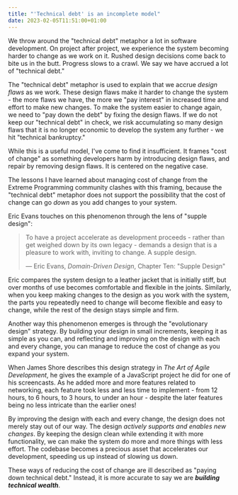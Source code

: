 ```yaml
---
title: "'Technical debt' is an incomplete model"
date: 2023-02-05T11:51:00+01:00
---
```


We throw around the "technical debt" metaphor a lot in software development. On project after project, we experience the system becoming harder to change as we work on it. Rushed design decisions come back to bite us in the butt. Progress slows to a crawl. We say we have accrued a lot of "technical debt."

The "technical debt" metaphor is used to explain that we accrue _design flaws_ as we work. These design flaws make it harder to change the system - the more flaws we have, the more we "pay interest" in increased time and effort to make new changes. To make the system easier to change again, we need to "pay down the debt" by fixing the design flaws. If we do not keep our "technical debt" in check, we risk accumulating so many design flaws that it is no longer economic to develop the system any further - we hit "technical bankruptcy."

While this is a useful model, I've come to find it insufficient. It frames "cost of change" as something developers harm by introducing design flaws, and repair by removing design flaws. It is centered on the negative case.

The lessons I have learned about managing cost of change from the Extreme Programming community clashes with this framing, because the "technical debt" metaphor does not support the possibility that the cost of change can go _down_ as you add changes to your system.

Eric Evans touches on this phenomenon through the lens of "supple design":

> To have a project accelerate as development proceeds - rather than get weighed down by its own legacy - demands a design that is a pleasure to work with, inviting to change. A supple design.
>
> — Eric Evans, _Domain-Driven Design_, Chapter Ten: "Supple Design"

Eric compares the system design to a leather jacket that is initially stiff, but over months of use becomes comfortable and flexible in the joints. Similarly, when you keep making changes to the design as you work with the system, the parts you repeatedly need to change will become flexible and easy to change, while the rest of the design stays simple and firm.

Another way this phenomenon emerges is through the "evolutionary design" strategy. By building your design in small increments, keeping it as simple as you can, and reflecting and improving on the design with each and every change, you can manage to reduce the cost of change as you expand your system.

When James Shore describes this design strategy in _The Art of Agile Development_, he gives the example of a JavaScript project he did for one of his screencasts. As he added more and more features related to networking, each feature took less and less time to implement - from 12 hours, to 6 hours, to 3 hours, to under an hour - despite the later features being no less intricate than the earlier ones!

By improving the design with each and every change, the design does not merely stay out of our way. The design _actively supports and enables new changes_. By keeping the design clean while extending it with more functionality, we can make the system do more and more things with less effort. The codebase becomes a precious asset that accelerates our development, speeding us up instead of slowing us down.

These ways of reducing the cost of change are ill described as "paying down technical debt." Instead, it is more accurate to say we are **_building technical wealth_**.
